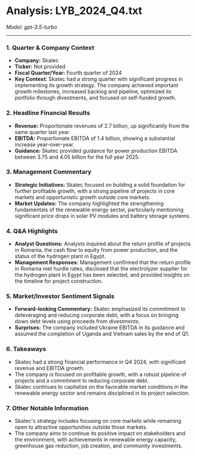 # Analysis: LYB_2024_Q4.txt

*Model: gpt-3.5-turbo*

---

### 1. Quarter & Company Context
- **Company:** Skatec
- **Ticker:** Not provided
- **Fiscal Quarter/Year:** Fourth quarter of 2024
- **Key Context:** Skatec had a strong quarter with significant progress in implementing its growth strategy. The company achieved important growth milestones, increased backlog and pipeline, optimized its portfolio through divestments, and focused on self-funded growth.

### 2. Headline Financial Results
- **Revenue:** Proportionate revenues of 2.7 billion, up significantly from the same quarter last year.
- **EBITDA:** Proportionate EBITDA of 1.4 billion, showing a substantial increase year-over-year.
- **Guidance:** Skatec provided guidance for power production EBITDA between 3.75 and 4.05 billion for the full year 2025.

### 3. Management Commentary
- **Strategic Initiatives:** Skatec focused on building a solid foundation for further profitable growth, with a strong pipeline of projects in core markets and opportunistic growth outside core markets.
- **Market Updates:** The company highlighted the strengthening fundamentals of the renewable energy sector, particularly mentioning significant price drops in solar PV modules and battery storage systems.

### 4. Q&A Highlights
- **Analyst Questions:** Analysts inquired about the return profile of projects in Romania, the cash flow to equity from power production, and the status of the hydrogen plant in Egypt.
- **Management Responses:** Management confirmed that the return profile in Romania met hurdle rates, disclosed that the electrolyzer supplier for the hydrogen plant in Egypt has been selected, and provided insights on the timeline for project construction.

### 5. Market/Investor Sentiment Signals
- **Forward-looking Commentary:** Skatec emphasized its commitment to deleveraging and reducing corporate debt, with a focus on bringing down debt levels using proceeds from divestments.
- **Surprises:** The company included Ukraine EBITDA in its guidance and assumed the completion of Uganda and Vietnam sales by the end of Q1.

### 6. Takeaways
- Skatec had a strong financial performance in Q4 2024, with significant revenue and EBITDA growth.
- The company is focused on profitable growth, with a robust pipeline of projects and a commitment to reducing corporate debt.
- Skatec continues to capitalize on the favorable market conditions in the renewable energy sector and remains disciplined in its project selection.

### 7. Other Notable Information
- Skatec's strategy includes focusing on core markets while remaining open to attractive opportunities outside those markets.
- The company aims to continue its positive impact on stakeholders and the environment, with achievements in renewable energy capacity, greenhouse gas reduction, job creation, and community investments.